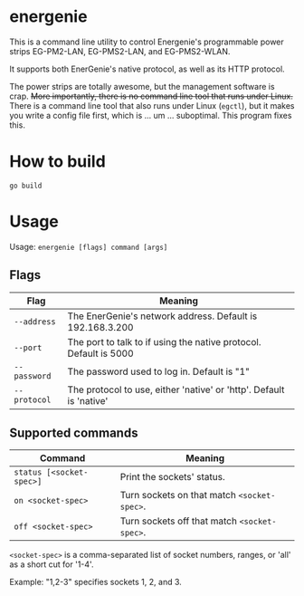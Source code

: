 # energenie

This is a command line utility to control Energenie's programmable power 
strips EG-PM2-LAN, EG-PMS2-LAN, and EG-PMS2-WLAN.

It supports both EnerGenie's native protocol, as well as its HTTP protocol.

The power strips are totally awesome, but the management software is crap.
~~More importantly, there is no command line tool that runs under Linux.~~ 
There is a command line tool that also runs under Linux (`egctl`), but it
makes you write a config file first, which is ... um ... suboptimal. This
program fixes this.

# How to build
`go build`

# Usage
Usage: `energenie [flags] command [args]`

## Flags

| Flag         | Meaning                                                              |
|--------------|----------------------------------------------------------------------|
| `--address`  | The EnerGenie's network address. Default is 192.168.3.200            |
| `--port`     | The port to talk to if using the native protocol. Default is 5000    |
| `--password` | The password used to log in. Default is "1"                          |
| `--protocol` | The protocol to use, either 'native' or 'http'. Default is 'native'  |


## Supported commands

| Command                  | Meaning                                      |
|--------------------------|----------------------------------------------|
| `status [<socket-spec>]` | Print the sockets' status.                   |
| `on <socket-spec>`       | Turn sockets on that match `<socket-spec>`.  |
| `off <socket-spec>`      | Turn sockets off that match `<socket-spec>`. |

`<socket-spec>` is a comma-separated list of socket numbers, ranges, or 'all'
as a short cut for '1-4'.

Example: "1,2-3" specifies sockets 1, 2, and 3.

